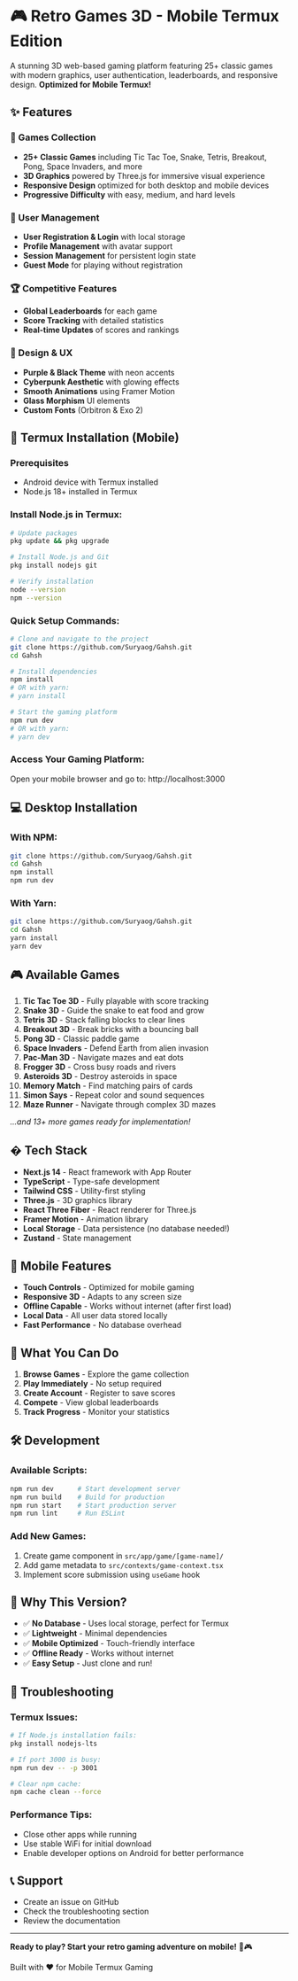 # 🎮 Retro Games 3D - Mobile Termux Edition

A stunning 3D web-based gaming platform featuring 25+ classic games with modern graphics, user authentication, leaderboards, and responsive design. **Optimized for Mobile Termux!**

## ✨ Features

### 🎯 Games Collection
- **25+ Classic Games** including Tic Tac Toe, Snake, Tetris, Breakout, Pong, Space Invaders, and more
- **3D Graphics** powered by Three.js for immersive visual experience
- **Responsive Design** optimized for both desktop and mobile devices
- **Progressive Difficulty** with easy, medium, and hard levels

### 👤 User Management
- **User Registration & Login** with local storage
- **Profile Management** with avatar support
- **Session Management** for persistent login state
- **Guest Mode** for playing without registration

### 🏆 Competitive Features
- **Global Leaderboards** for each game
- **Score Tracking** with detailed statistics
- **Real-time Updates** of scores and rankings

### 🎨 Design & UX
- **Purple & Black Theme** with neon accents
- **Cyberpunk Aesthetic** with glowing effects
- **Smooth Animations** using Framer Motion
- **Glass Morphism** UI elements
- **Custom Fonts** (Orbitron & Exo 2)

## 🚀 Termux Installation (Mobile)

### **Prerequisites**
- Android device with Termux installed
- Node.js 18+ installed in Termux

### **Install Node.js in Termux:**
```bash
# Update packages
pkg update && pkg upgrade

# Install Node.js and Git
pkg install nodejs git

# Verify installation
node --version
npm --version
```

### **Quick Setup Commands:**
```bash
# Clone and navigate to the project
git clone https://github.com/Suryaog/Gahsh.git
cd Gahsh

# Install dependencies
npm install
# OR with yarn:
# yarn install

# Start the gaming platform
npm run dev
# OR with yarn:
# yarn dev
```

### **Access Your Gaming Platform:**
Open your mobile browser and go to: http://localhost:3000

## 💻 Desktop Installation

### **With NPM:**
```bash
git clone https://github.com/Suryaog/Gahsh.git
cd Gahsh
npm install
npm run dev
```

### **With Yarn:**
```bash
git clone https://github.com/Suryaog/Gahsh.git
cd Gahsh
yarn install
yarn dev
```

## 🎮 Available Games

1. **Tic Tac Toe 3D** - Fully playable with score tracking
2. **Snake 3D** - Guide the snake to eat food and grow
3. **Tetris 3D** - Stack falling blocks to clear lines
4. **Breakout 3D** - Break bricks with a bouncing ball
5. **Pong 3D** - Classic paddle game
6. **Space Invaders** - Defend Earth from alien invasion
7. **Pac-Man 3D** - Navigate mazes and eat dots
8. **Frogger 3D** - Cross busy roads and rivers
9. **Asteroids 3D** - Destroy asteroids in space
10. **Memory Match** - Find matching pairs of cards
11. **Simon Says** - Repeat color and sound sequences
12. **Maze Runner** - Navigate through complex 3D mazes

*...and 13+ more games ready for implementation!*

## � Tech Stack

- **Next.js 14** - React framework with App Router
- **TypeScript** - Type-safe development
- **Tailwind CSS** - Utility-first styling
- **Three.js** - 3D graphics library
- **React Three Fiber** - React renderer for Three.js
- **Framer Motion** - Animation library
- **Local Storage** - Data persistence (no database needed!)
- **Zustand** - State management

## 📱 Mobile Features

- **Touch Controls** - Optimized for mobile gaming
- **Responsive 3D** - Adapts to any screen size
- **Offline Capable** - Works without internet (after first load)
- **Local Data** - All user data stored locally
- **Fast Performance** - No database overhead

## 🎯 What You Can Do

1. **Browse Games** - Explore the game collection
2. **Play Immediately** - No setup required
3. **Create Account** - Register to save scores
4. **Compete** - View global leaderboards
5. **Track Progress** - Monitor your statistics

## 🛠️ Development

### **Available Scripts:**
```bash
npm run dev      # Start development server
npm run build    # Build for production
npm run start    # Start production server
npm run lint     # Run ESLint
```

### **Add New Games:**
1. Create game component in `src/app/game/[game-name]/`
2. Add game metadata to `src/contexts/game-context.tsx`
3. Implement score submission using `useGame` hook

## 🌟 Why This Version?

- ✅ **No Database** - Uses local storage, perfect for Termux
- ✅ **Lightweight** - Minimal dependencies
- ✅ **Mobile Optimized** - Touch-friendly interface
- ✅ **Offline Ready** - Works without internet
- ✅ **Easy Setup** - Just clone and run!

## 🔧 Troubleshooting

### **Termux Issues:**
```bash
# If Node.js installation fails:
pkg install nodejs-lts

# If port 3000 is busy:
npm run dev -- -p 3001

# Clear npm cache:
npm cache clean --force
```

### **Performance Tips:**
- Close other apps while running
- Use stable WiFi for initial download
- Enable developer options on Android for better performance

## 📞 Support

- Create an issue on GitHub
- Check the troubleshooting section
- Review the documentation

---

**Ready to play? Start your retro gaming adventure on mobile!** 🚀🎮

Built with ❤️ for Mobile Termux Gaming
